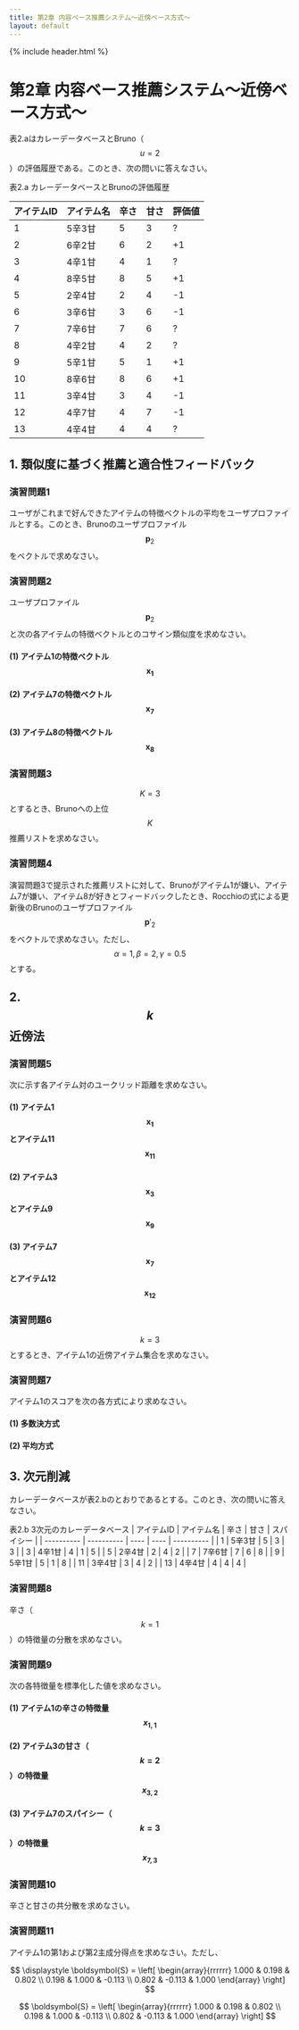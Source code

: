 ```yaml
---
title: 第2章 内容ベース推薦システム～近傍ベース方式～
layout: default
---
```


{% include header.html %}

# 第2章 内容ベース推薦システム～近傍ベース方式～

表2.aはカレーデータベースとBruno（$$u = 2$$）の評価履歴である。このとき、次の問いに答えなさい。

表2.a カレーデータベースとBrunoの評価履歴

| アイテムID | アイテム名 | 辛さ | 甘さ | 評価値 |
| ---------- | ---------- | ---- | ---- | ------ |
| 1 | 5辛3甘 | 5 | 3 | ? |
| 2 | 6辛2甘 | 6 | 2 | +1 |
| 3 | 4辛1甘 | 4 | 1 | ? |
| 4 | 8辛5甘 | 8 | 5 | +1 |
| 5 | 2辛4甘 | 2 | 4 | -1 |
| 6 | 3辛6甘 | 3 | 6 | -1 |
| 7 | 7辛6甘 | 7 | 6 | ? |
| 8 | 4辛2甘 | 4 | 2 | ? |
| 9 | 5辛1甘 | 5 | 1 | +1 |
| 10 | 8辛6甘 | 8 | 6 | +1 |
| 11 | 3辛4甘 | 3 | 4 | -1 |
| 12 | 4辛7甘 | 4 | 7 | -1 |
| 13 | 4辛4甘 | 4 | 4 | ? |

## 1. 類似度に基づく推薦と適合性フィードバック

### 演習問題1
ユーザがこれまで好んできたアイテムの特徴ベクトルの平均をユーザプロファイルとする。このとき、Brunoのユーザプロファイル$$\boldsymbol{p}_{2}$$をベクトルで求めなさい。

### 演習問題2
ユーザプロファイル$$\boldsymbol{p}_{2}$$と次の各アイテムの特徴ベクトルとのコサイン類似度を求めなさい。

#### (1) アイテム1の特徴ベクトル$$\boldsymbol{x}_{1}$$

#### (2) アイテム7の特徴ベクトル$$\boldsymbol{x}_{7}$$

#### (3) アイテム8の特徴ベクトル$$\boldsymbol{x}_{8}$$

### 演習問題3
$$K = 3$$とするとき、Brunoへの上位$$K$$推薦リストを求めなさい。

### 演習問題4
演習問題3で提示された推薦リストに対して、Brunoがアイテム1が嫌い、アイテム7が嫌い、アイテム8が好きとフィードバックしたとき、Rocchioの式による更新後のBrunoのユーザプロファイル$$\boldsymbol{p}'_{2}$$をベクトルで求めなさい。ただし、$$\alpha = 1, \beta = 2, \gamma = 0.5$$とする。


## 2. $$k$$近傍法

### 演習問題5
次に示す各アイテム対のユークリッド距離を求めなさい。

#### (1) アイテム1 $$\boldsymbol{x}_{1}$$とアイテム11 $$\boldsymbol{x}_{11}$$

#### (2) アイテム3 $$\boldsymbol{x}_{3}$$とアイテム9 $$\boldsymbol{x}_{9}$$

#### (3) アイテム7 $$\boldsymbol{x}_{7}$$とアイテム12 $$\boldsymbol{x}_{12}$$

### 演習問題6
$$k = 3$$とするとき、アイテム1の近傍アイテム集合を求めなさい。

### 演習問題7
アイテム1のスコアを次の各方式により求めなさい。

#### (1) 多数決方式

#### (2) 平均方式


## 3. 次元削減
カレーデータベースが表2.bのとおりであるとする。このとき、次の問いに答えなさい。

表2.b 3次元のカレーデータベース
| アイテムID | アイテム名 | 辛さ | 甘さ | スパイシー |
| ---------- | ---------- | ---- | ---- | ---------- |
| 1 | 5辛3甘 | 5 | 3 | 3 |
| 3 | 4辛1甘 | 4 | 1 | 5 |
| 5 | 2辛4甘 | 2 | 4 | 2 |
| 7 | 7辛6甘 | 7 | 6 | 8 |
| 9 | 5辛1甘 | 5 | 1 | 8 |
| 11 | 3辛4甘 | 3 | 4 | 2 |
| 13 | 4辛4甘 | 4 | 4 | 4 |


### 演習問題8
辛さ（$$k = 1$$）の特徴量の分散を求めなさい。

### 演習問題9
次の各特徴量を標準化した値を求めなさい。

#### (1) アイテム1の辛さの特徴量$$x_{1,1}$$

#### (2) アイテム3の甘さ（$$k = 2$$）の特徴量$$x_{3,2}$$

#### (3) アイテム7のスパイシー（$$k = 3$$）の特徴量$$x_{7,3}$$

### 演習問題10
辛さと甘さの共分散を求めなさい。

### 演習問題11
アイテム1の第1および第2主成分得点を求めなさい。ただし、

$$
\displaystyle
\boldsymbol{S} = \left[
 \begin{array}{rrrrrr}
   1.000 &  0.198 &  0.802 \\
   0.198 &  1.000 & -0.113 \\
   0.802 & -0.113 &  1.000
 \end{array}
\right]
$$

$$
\boldsymbol{S} = \left[
 \begin{array}{rrrrrr}
   1.000 &  0.198 &  0.802 \\
   0.198 &  1.000 & -0.113 \\
   0.802 & -0.113 &  1.000
 \end{array}
\right]
$$
